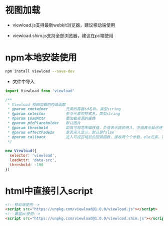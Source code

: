 # 视图加载

- viewload.js支持最新webkit浏览器，建议移动端使用

- viewload.shim.js支持全部浏览器，建议在pc端使用

# npm本地安装使用

```bash
npm install viewload --save-dev
```
- 文件中导入
```javascript
import Viewload from 'viewload'

/**
 * Viewload 视图加载的构造函数
 * @param container        元素的容器id名称，类型string
 * @param selector         参与元素的样式名，类型string
 * @param loadAttr         要加载资源的属性
 * @param picPlaceholder   默认图片
 * @param threshold        距离可视范围偏移值，负值表示提前进入，正值表示延迟进入
 * @param effectFadeIn     是否渐入显示，默认是false
 * @param callback         进入可视区域后的回调函数，接收两个个参数，ele元素，loadAttr加载资源
 */
     
new Viewload({
  selector: 'viewload',
  loadAttr: 'data-src',
  threshold: -100
})
```

# html中直接引入script

```html
<!--移动端使用-->
<script src="https://unpkg.com/viewload@1.0.0/viewload.js"></script>
<!--兼容pc使用-->
<script src="https://unpkg.com/viewload@1.0.0/viewload.shim.js"></script>
```

